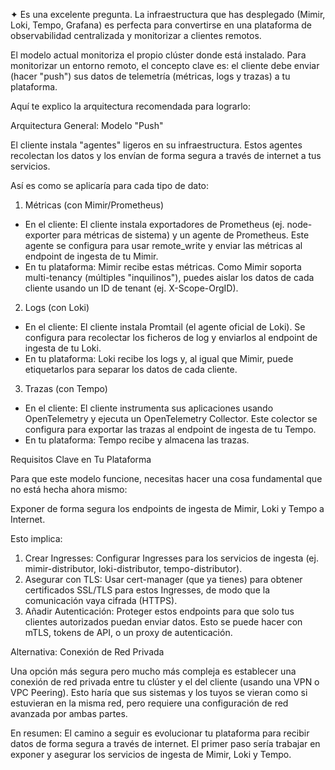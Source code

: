 ✦ Es una excelente pregunta. La infraestructura que has desplegado (Mimir, Loki, Tempo, Grafana) es perfecta para convertirse en una
  plataforma de observabilidad centralizada y monitorizar a clientes remotos.

  El modelo actual monitoriza el propio clúster donde está instalado. Para monitorizar un entorno remoto, el concepto clave es: el 
  cliente debe enviar (hacer "push") sus datos de telemetría (métricas, logs y trazas) a tu plataforma.

  Aquí te explico la arquitectura recomendada para lograrlo:

  Arquitectura General: Modelo "Push"

  El cliente instala "agentes" ligeros en su infraestructura. Estos agentes recolectan los datos y los envían de forma segura a través
  de internet a tus servicios.

  Así es como se aplicaría para cada tipo de dato:

  1. Métricas (con Mimir/Prometheus)

   - En el cliente: El cliente instala exportadores de Prometheus (ej. node-exporter para métricas de sistema) y un agente de Prometheus.
     Este agente se configura para usar remote_write y enviar las métricas al endpoint de ingesta de tu Mimir.
   - En tu plataforma: Mimir recibe estas métricas. Como Mimir soporta multi-tenancy (múltiples "inquilinos"), puedes aislar los datos de
     cada cliente usando un ID de tenant (ej. X-Scope-OrgID).

  2. Logs (con Loki)

   - En el cliente: El cliente instala Promtail (el agente oficial de Loki). Se configura para recolectar los ficheros de log y enviarlos
     al endpoint de ingesta de tu Loki.
   - En tu plataforma: Loki recibe los logs y, al igual que Mimir, puede etiquetarlos para separar los datos de cada cliente.

  3. Trazas (con Tempo)

   - En el cliente: El cliente instrumenta sus aplicaciones usando OpenTelemetry y ejecuta un OpenTelemetry Collector. Este colector se
     configura para exportar las trazas al endpoint de ingesta de tu Tempo.
   - En tu plataforma: Tempo recibe y almacena las trazas.

  Requisitos Clave en Tu Plataforma

  Para que este modelo funcione, necesitas hacer una cosa fundamental que no está hecha ahora mismo:

  Exponer de forma segura los endpoints de ingesta de Mimir, Loki y Tempo a Internet.

  Esto implica:
   1. Crear Ingresses: Configurar Ingresses para los servicios de ingesta (ej. mimir-distributor, loki-distributor, tempo-distributor).
   2. Asegurar con TLS: Usar cert-manager (que ya tienes) para obtener certificados SSL/TLS para estos Ingresses, de modo que la
      comunicación vaya cifrada (HTTPS).
   3. Añadir Autenticación: Proteger estos endpoints para que solo tus clientes autorizados puedan enviar datos. Esto se puede hacer con
      mTLS, tokens de API, o un proxy de autenticación.

  Alternativa: Conexión de Red Privada

  Una opción más segura pero mucho más compleja es establecer una conexión de red privada entre tu clúster y el del cliente (usando una
  VPN o VPC Peering). Esto haría que sus sistemas y los tuyos se vieran como si estuvieran en la misma red, pero requiere una
  configuración de red avanzada por ambas partes.

  En resumen: El camino a seguir es evolucionar tu plataforma para recibir datos de forma segura a través de internet. El primer paso
  sería trabajar en exponer y asegurar los servicios de ingesta de Mimir, Loki y Tempo.
